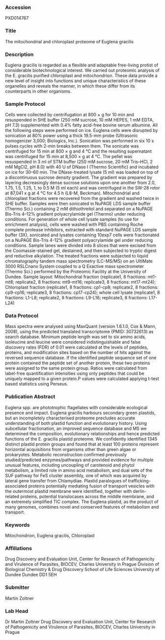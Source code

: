 ### Accession
PXD014767

### Title
The mitochondrial and chloroplast proteome of Euglena gracilis

### Description
Euglena gracilis is regarded as a flexible and adaptable free-living protist of considerable biotechnological interest. We carried out proteomic analysis of the E. gracilis purified chloroplast and mitochondrion. These data provide a new level of insight into functions and unique characteristics of these organelles and reveals the manner, in which these differ from its counterparts in other organisms.

### Sample Protocol
Cells were collected by centrifugation at 800 × g for 10 min and resuspended in SHE buffer (250 mM sucrose, 10 mM HEPES, 1 mM EDTA, pH 7.3) supplemented with 0.4% fatty acid-free bovine serum albumine. All the following steps were performed on ice. Euglena cells were disrupted by sonication at 80% power using a thick 19.5-mm probe (Ultrasonic homogenizer 3,000; Biologics, Inc.). Sonication was performed in six 10 s pulses cycles with 2-min breaks between them. The sonicate was centrifuged for 15 min at 800 × g and 4 °C and the resulting supernatant was centrifuged for 15 min at 8,500 × g at 4 °C. The pellet was resuspended in 3 ml of STM buffer (250 mM sucrose, 20 mM Tris–HCl, 2 mM MgCl2, pH 8.0) with 40 U of DNase I (Thermo Scientific) and incubated on ice for 30–60 min. The DNase-treated lysate (5 ml) was loaded on top of a discontinuous sucrose density gradient. The gradient was prepared by layering decreasingly dense sucrose solutions upon one another from 2.0, 1.75, 1.5, 1.25, 1, to 0.5 M (5 ml each) and was centrifuged in the SW-28 rotor at 87,041 x g at 4 °C for 4.5 h (L8-M, Beckman). Mitochondrial and chloroplast fractions were recovered from the gradient and washed twice in SHE buffer. Samples were then sonicated in NuPAGE LDS sample buffer (Thermo Sci.) containing 2 mM dithiothreitol and separated on a NuPAGE Bis-Tris 4–12% gradient polyacrylamide gel (Thermo) under reducing conditions. For generation of whole cell lysate samples (to use for enrichment analysis), cells were washed with PBS containing Roche complete protease inhibitors, extracted with standard NuPAGE LDS sample buffer (3X), sonicated and lysates containing 10exp7 cells were fractionated on a NuPAGE Bis-Tris 4-12% gradient polyacrylamide gel under reducing conditions. Sample lanes were divided into 8 slices that were excised from the Coomassie-stained gel, destained, and then subjected to tryptic digest and reductive alkylation. The treated fractions were subjected to liquid chromatography tandem mass spectrometry (LC-MS/MS) on an UltiMate 3000 RSLCnano System coupled to a Q Exactive mass spectrometer (Thermo Sci.) performed by the Proteomic Facility at the University of Dundee. Sample layout: Mitochondrial fraction (replicate1, 8 fractions: mt1-mt8; replicate2, 8 fractions: mt9-mt16; replicate3, 8 fractions: mt17-mt24); Chloroplast fraction (replicate1, 8 fractions: cp1-cp8; replicate2, 8 fractions: cp9-cp16; replicate3, 8 fractions: cp17-cp24); whole cell lysate (replicate1, 8 fractions: L1-L8; replicate2, 8 fractions: L9-L16; replicate3, 8 fractions: L17-L24)

### Data Protocol
Mass spectra were analysed using MaxQuant (version 1.6.1.0, Cox & Mann, 2008), using the predicted translated transcriptome (PMID: 30732613) as search database. Minimum peptide length was set to six amino acids, isoleucine and leucine were considered indistinguishable and false discovery rates (FDR) of 0.01 were calculated at the levels of peptides, proteins, and modification sites based on the number of hits against the reversed sequence database. If the identified peptide sequence set of one protein contained the peptide set of another protein, these two proteins were assigned to the same protein group. Ratios were calculated from label-free quantification intensities using only peptides that could be uniquely mapped to a given protein.P values were calculated applying t-test based statistics using Perseus.

### Publication Abstract
Euglena spp. are phototrophic flagellates with considerable ecological presence and impact. Euglena gracilis harbours secondary green plastids, but an incompletely characterised proteome precludes accurate understanding of both plastid function and evolutionary history. Using subcellular fractionation, an improved sequence database and MS we determined the composition, evolutionary relationships and hence predicted functions of the E.&#xa0;gracilis plastid proteome. We confidently identified 1345 distinct plastid protein groups and found that at least 100 proteins represent horizontal acquisitions from organisms other than green algae or prokaryotes. Metabolic reconstruction confirmed previously studied/predicted enzymes/pathways and provided evidence for multiple unusual features, including uncoupling of carotenoid and phytol metabolism, a limited role in amino acid metabolism, and dual sets of the SUF pathway for FeS cluster assembly, one of which was acquired by lateral gene transfer from Chlamydiae. Plastid paralogues of trafficking-associated proteins potentially mediating fusion of transport vesicles with the outermost plastid membrane were identified, together with derlin-related proteins, potential translocases across the middle membrane, and an extremely simplified TIC complex. The Euglena plastid, as the product of many genomes, combines novel and conserved features of metabolism and transport.

### Keywords
Mitochondrion, Euglena gracilis, Chloroplast

### Affiliations
Drug Discovery and Evaluation Unit, Center for Research of Pathogenicity and Virulence of Parasites, BIOCEV, Charles University in Prague
Division of Biological Chemistry & Drug Discovery
School of Life Sciences
University of Dundee
Dundee DD1 5EH

### Submitter
Martin Zoltner

### Lab Head
Dr Martin Zoltner
Drug Discovery and Evaluation Unit, Center for Research of Pathogenicity and Virulence of Parasites, BIOCEV, Charles University in Prague


